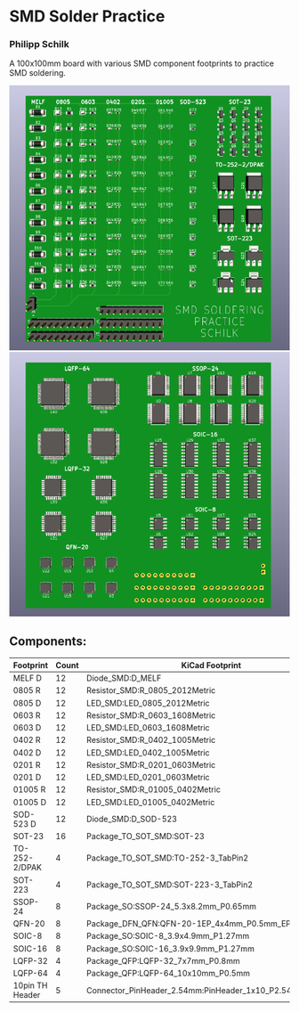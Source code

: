 # SMD Solder Practice

### Philipp Schilk

A 100x100mm board with various SMD component footprints to practice SMD soldering.

![Side1](Doc/render_side1.png)
![Side2](Doc/render_side2.png)

## Components:

| Footprint 	| Count 	| KiCad Footprint 	|
|-	|-	|-	|
| MELF D 	| 12 	| Diode_SMD:D_MELF 	|
| 0805 R 	| 12 	| Resistor_SMD:R_0805_2012Metric 	|
| 0805 D 	| 12 	| LED_SMD:LED_0805_2012Metric 	|
| 0603 R 	| 12 	| Resistor_SMD:R_0603_1608Metric 	|
| 0603 D 	| 12 	| LED_SMD:LED_0603_1608Metric 	|
| 0402 R 	| 12 	| Resistor_SMD:R_0402_1005Metric 	|
| 0402 D 	| 12 	| LED_SMD:LED_0402_1005Metric 	|
| 0201 R 	| 12 	| Resistor_SMD:R_0201_0603Metric 	|
| 0201 D 	| 12 	| LED_SMD:LED_0201_0603Metric 	|
| 01005 R 	| 12 	| Resistor_SMD:R_01005_0402Metric 	|
| 01005 D 	| 12 	| LED_SMD:LED_01005_0402Metric 	|
| SOD-523 D 	| 12 	| Diode_SMD:D_SOD-523 	|
| SOT-23 	| 16 	| Package_TO_SOT_SMD:SOT-23 	|
| TO-252-2/DPAK 	| 4 	| Package_TO_SOT_SMD:TO-252-3_TabPin2 	|
| SOT-223 	| 4 	| Package_TO_SOT_SMD:SOT-223-3_TabPin2 	|
| SSOP-24 	| 8 	| Package_SO:SSOP-24_5.3x8.2mm_P0.65mm 	|
| QFN-20 	| 8 	| Package_DFN_QFN:QFN-20-1EP_4x4mm_P0.5mm_EP2.5x2.5mm 	|
| SOIC-8 	| 8 	| Package_SO:SOIC-8_3.9x4.9mm_P1.27mm 	|
| SOIC-16 	| 8 	| Package_SO:SOIC-16_3.9x9.9mm_P1.27mm 	|
| LQFP-32 	| 4 	| Package_QFP:LQFP-32_7x7mm_P0.8mm 	|
| LQFP-64 	| 4 	| Package_QFP:LQFP-64_10x10mm_P0.5mm 	|
| 10pin TH Header 	| 5 	| Connector_PinHeader_2.54mm:PinHeader_1x10_P2.54mm_Vertical 	